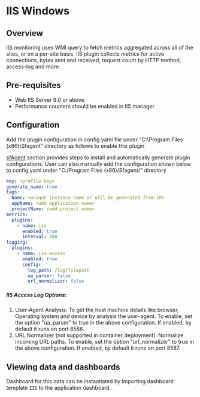 # IIS Windows

## Overview

IIS monitoring uses WMI query to fetch metrics aggregated across all of the sites, or on a per-site basis. IIS plugin collects metrics for active connections, bytes sent and received, request count by HTTP method, access-log and more.

## Pre-requisites

- Web IIS Server 8.0 or above 
- Performance counters should be enabled in IIS manager

## Configuration

Add the plugin configuration in config.yaml file under "C:\Program Files (x86)\Sfagent\" directory as follows to enable this plugin


[sfAgent](/docs/Quick_Start/getting_started#sfagent) section provides steps to install and automatically generate plugin configurations. User can also manually add the configuration shown below to config.yaml under "C:/Program Files (x86)/Sfagent/" directory 

```yaml
key: <profile key> 
generate_name: true 
tags: 
  Name: <unique instance name or will be generated from IP> 
  appName: <add application name> 
  projectName: <add project name> 
metrics: 
  plugins: 
    - name: iis 
      enabled: true 
      interval: 300
logging: 
  plugins: 
    - name: iis-access 
      enabled: true 
      config: 
        log_path: /log/filepath 
        ua_parser: false
        url_normalizer: false  

```

##### IIS Access Log Options:

  1. User-Agent Analysis: To get the host machine details like browser, Operating system and device by analysis the user-agent. To enable, set the option "ua_parser" to true in the above configuration. If enabled, by default it runs on port 8586.
  2. URL Normalizer (not supported in container deployment): Normalize incoming URL paths. To enable, set the option "url_normalizer" to true in the above configuration. If enabled, by default it runs on port 8587. 

## Viewing data and dashboards

Dashboard for this data can be instantiated by Importing dashboard template `IIS` to the application dashboard. 